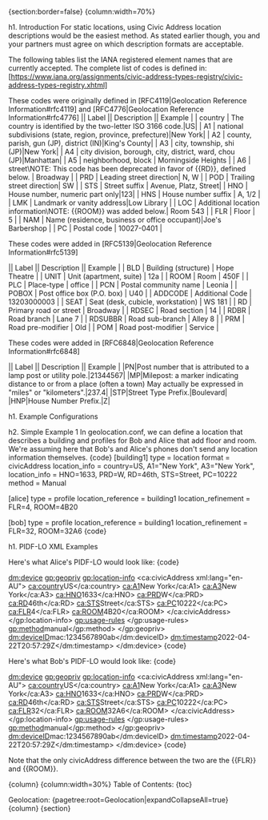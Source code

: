 {section:border=false}
{column:width=70%}

h1. Introduction
For static locations, using Civic Address location descriptions would be the easiest method.  As stated earlier though, you and your partners must agree on which description formats are acceptable.

The following tables list the IANA registered element names that are currently accepted. The complete list of codes is defined in:
[https://www.iana.org/assignments/civic-address-types-registry/civic-address-types-registry.xhtml]

These codes were originally defined in [RFC4119|Geolocation Reference Information#rfc4119] and [RFC4776|Geolocation Reference Information#rfc4776]
|| Label || Description || Example |
| country | The country is identified by the two-letter ISO 3166 code.|US|
| A1 | national subdivisions (state, region, province, prefecture)|New York|
| A2 | county, parish, gun (JP), district (IN)|King's County|
| A3 | city, township, shi (JP)|New York|
| A4 | city division, borough, city, district, ward, chou (JP)|Manhattan|
| A5 | neighborhood, block | Morningside Heights |
| A6 | street\\NOTE: This code has been deprecated in favor of {{RD}}, defined below. | Broadway |
| PRD | Leading street direction| N, W |
| POD | Trailing street direction| SW |
| STS | Street suffix | Avenue, Platz, Street|
| HNO | House number, numeric part only|123|
| HNS | House number suffix | A, 1/2 |
| LMK | Landmark or vanity address|Low Library |
| LOC | Additional location information\\NOTE: {{ROOM}} was added below.| Room 543 |
| FLR | Floor | 5 |
| NAM | Name (residence, business or office occupant)|Joe's Barbershop |
| PC | Postal code | 10027-0401 |

These codes were added in [RFC5139|Geolocation Reference Information#rfc5139]

|| Label || Description || Example |
| BLD | Building (structure) | Hope Theatre |
| UNIT | Unit (apartment, suite) | 12a |
| ROOM | Room | 450F |
| PLC | Place-type | office |
| PCN | Postal community name | Leonia |
| POBOX | Post office box (P.O. box) | U40 |
| ADDCODE | Additional Code | 13203000003 |
| SEAT | Seat (desk, cubicle, workstation) | WS 181 |
| RD | Primary road or street | Broadway |
| RDSEC | Road section | 14 |
| RDBR | Road branch | Lane 7 |
| RDSUBBR | Road sub-branch | Alley 8 |
| PRM | Road pre-modifier | Old |
| POM | Road post-modifier | Service |

These codes were added in [RFC6848|Geolocation Reference Information#rfc6848]

|| Label || Description || Example |
|PN|Post number that is attributed to a lamp post or utility pole.|21344567|
|MP|Milepost: a marker indicating distance to or from a place (often a town)
May actually be expressed in "miles" or "kilometers".|237.4|
|STP|Street Type Prefix.|Boulevard|
|HNP|House Number Prefix.|Z|

h1. Example Configurations

h2. Simple Example 1
In geolocation.conf, we can define a location that describes a building and profiles for Bob and Alice that add floor and room.  We're assuming here that Bob's and Alice's phones don't send any location information themselves.
{code}
[building1]
type = location
format = civicAddress
location_info = country=US, A1="New York", A3="New York",
location_info = HNO=1633, PRD=W, RD=46th, STS=Street, PC=10222
method = Manual

[alice]
type = profile
location_reference = building1
location_refinement = FLR=4, ROOM=4B20

[bob]
type = profile
location_reference = building1
location_refinement = FLR=32, ROOM=32A6
{code}

h1. PIDF-LO XML Examples

Here's what Alice's PIDF-LO would look like:
{code}
<?xml version="1.0" encoding="UTF-8"?>
<presence entity="pres:alice@example.com"
	xmlns="urn:ietf:params:xml:ns:pidf"
	xmlns:ca="urn:ietf:params:xml:ns:pidf:geopriv10:civicAddr"
	xmlns:dm="urn:ietf:params:xml:ns:pidf:data-model"
	xmlns:gbp="urn:ietf:params:xml:ns:pidf:geopriv10:basicPolicy"
	xmlns:gml="http://www.opengis.net/gml"
	xmlns:gp="urn:ietf:params:xml:ns:pidf:geopriv10"
	xmlns:gs="http://www.opengis.net/pidflo/1.0">
	<dm:device>
		<gp:geopriv>
			<gp:location-info>
				<ca:civicAddress xml:lang="en-AU">
					<ca:country>US</ca:country>
					<ca:A1>New York</ca:A1>
					<ca:A3>New York</ca:A3>
					<ca:HNO>1633</ca:HNO>
					<ca:PRD>W</ca:PRD>
					<ca:RD>46th</ca:RD>
					<ca:STS>Street</ca:STS>
					<ca:PC>10222</ca:PC>
					<ca:FLR>4</ca:FLR>
					<ca:ROOM>4B20</ca:ROOM>
				</ca:civicAddress>
			</gp:location-info>
			<gp:usage-rules>
			</gp:usage-rules>
			<gp:method>manual</gp:method>
		</gp:geopriv>
		<dm:deviceID>mac:1234567890ab</dm:deviceID>
		<dm:timestamp>2022-04-22T20:57:29Z</dm:timestamp>
	</dm:device>
</presence>
{code}

Here's what Bob's PIDF-LO would look like:
{code}
<?xml version="1.0" encoding="UTF-8"?>
<presence entity="pres:bob@example.com"
	xmlns="urn:ietf:params:xml:ns:pidf"
	xmlns:ca="urn:ietf:params:xml:ns:pidf:geopriv10:civicAddr"
	xmlns:dm="urn:ietf:params:xml:ns:pidf:data-model"
	xmlns:gbp="urn:ietf:params:xml:ns:pidf:geopriv10:basicPolicy"
	xmlns:gml="http://www.opengis.net/gml"
	xmlns:gp="urn:ietf:params:xml:ns:pidf:geopriv10"
	xmlns:gs="http://www.opengis.net/pidflo/1.0">
	<dm:device>
		<gp:geopriv>
			<gp:location-info>
				<ca:civicAddress xml:lang="en-AU">
					<ca:country>US</ca:country>
					<ca:A1>New York</ca:A1>
					<ca:A3>New York</ca:A3>
					<ca:HNO>1633</ca:HNO>
					<ca:PRD>W</ca:PRD>
					<ca:RD>46th</ca:RD>
					<ca:STS>Street</ca:STS>
					<ca:PC>10222</ca:PC>
					<ca:FLR>32</ca:FLR>
					<ca:ROOM>32A6</ca:ROOM>
				</ca:civicAddress>
			</gp:location-info>
			<gp:usage-rules>
			</gp:usage-rules>
			<gp:method>manual</gp:method>
		</gp:geopriv>
		<dm:deviceID>mac:1234567890ab</dm:deviceID>
		<dm:timestamp>2022-04-22T20:57:29Z</dm:timestamp>
	</dm:device>
</presence>
{code}

Note that the only civicAddress difference between the two are the {{FLR}} and {{ROOM}}.

{column}
{column:width=30%}
Table of Contents:
{toc}


Geolocation:
{pagetree:root=Geolocation|expandCollapseAll=true}
{column}
{section}
